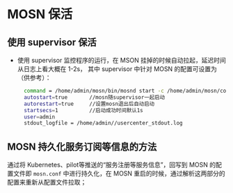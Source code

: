 # MOSN 保活

## 使用 supervisor 保活

+ 使用 supervisor 监控程序的运行，在 MSON 挂掉的时候自动拉起，延迟时间从日志上看大概在 1-2s，
  其中 supervisor 中针对 MOSN 的配置可设置为（供参考）：
  
  ```bash
    command = /home/admin/mosn/bin/mosnd start -c /home/admin/mosn/conf/mosn.conf
    autostart=true       //mosn随supervisor一起启动
    autorestart=true     //设置mosn退出后自动启动
    startsecs=1          //启动成功时间默认1s
    user=admin
    stdout_logfile = /home/admin//usercenter_stdout.log
  ```
## MOSN 持久化服务订阅等信息的方法
通过将 Kubernetes、pilot等推送的“服务注册等服务信息”，回写到 MOSN 的配置文件即 `mosn.conf` 中进行持久化，在 MOSN 重启的时候，通过解析这两部分的配置来重新从配置文件拉取；

